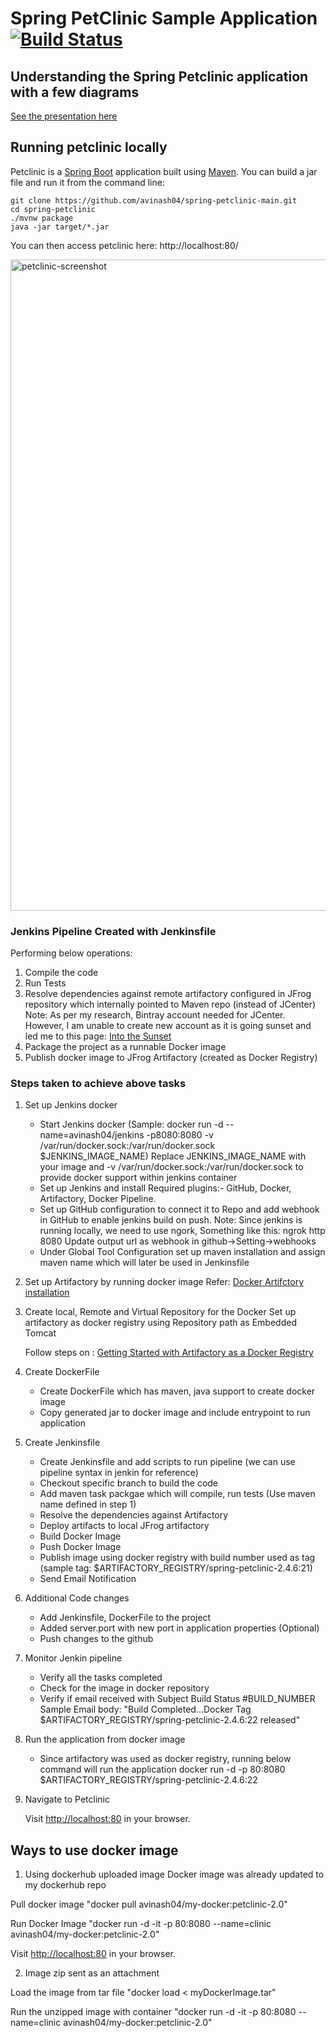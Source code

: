 # Spring PetClinic Sample Application [![Build Status](https://travis-ci.org/spring-projects/spring-petclinic.png?branch=main)](https://travis-ci.org/spring-projects/spring-petclinic/)

## Understanding the Spring Petclinic application with a few diagrams
<a href="https://speakerdeck.com/michaelisvy/spring-petclinic-sample-application">See the presentation here</a>

## Running petclinic locally
Petclinic is a [Spring Boot](https://spring.io/guides/gs/spring-boot) application built using [Maven](https://spring.io/guides/gs/maven/). You can build a jar file and run it from the command line:


```
git clone https://github.com/avinash04/spring-petclinic-main.git
cd spring-petclinic
./mvnw package
java -jar target/*.jar
```

You can then access petclinic here: http://localhost:80/

<img width="1042" alt="petclinic-screenshot" src="https://cloud.githubusercontent.com/assets/838318/19727082/2aee6d6c-9b8e-11e6-81fe-e889a5ddfded.png">


### Jenkins Pipeline Created with Jenkinsfile

Performing below operations:

1) Compile the code
2) Run Tests
3) Resolve dependencies against remote artifactory configured in JFrog repository which internally pointed to Maven repo (instead of JCenter)
   Note: As per my research, Bintray account needed for JCenter. 
   However, I am unable to create new account as it is going sunset and led me to this page:
   <a href="https://jfrog.com/blog/into-the-sunset-bintray-jcenter-gocenter-and-chartcenter">Into the Sunset</a>
4) Package the project as a runnable Docker image
5) Publish docker image to JFrog Artifactory (created as Docker Registry)

### Steps taken to achieve above tasks

1) Set up Jenkins docker
   - Start Jenkins docker 
     (Sample: docker run -d --name=avinash04/jenkins -p8080:8080 -v /var/run/docker.sock:/var/run/docker.sock $JENKINS_IMAGE_NAME)
     Replace JENKINS_IMAGE_NAME with your image and -v /var/run/docker.sock:/var/run/docker.sock to provide docker support within jenkins container
   - Set up Jenkins and install Required plugins:- GitHub, Docker, Artifactory, Docker Pipeline.
   - Set up GitHub configuration to connect it to Repo and add webhook in GitHub to enable jenkins build on push.
     Note: Since jenkins is running locally, we need to use ngork, Something like this:
     ngrok http 8080
     Update output url as webhook in github->Setting->webhooks
   - Under Global Tool Configuration set up maven installation and assign maven name which will later be used in Jenkinsfile
   
2) Set up Artifactory by running docker image
   Refer: <a href="https://jfrog.com/artifactory/install/">Docker Artifctory installation</a>

3) Create local, Remote and Virtual Repository for the Docker
   Set up artifactory as docker registry using Repository path as Embedded Tomcat
   
   Follow steps on : <a href="https://www.jfrog.com/confluence/display/JFROG/Getting+Started+with+Artifactory+as+a+Docker+Registry#GettingStartedwithArtifactoryasaDockerRegistry-GettingStartedwithArtifactoryProOn-Prem">Getting Started with Artifactory as a Docker Registry</a>
   
4) Create DockerFile
   - Create DockerFile which has maven, java support to create docker image
   - Copy generated jar to docker image and include entrypoint to run application

5) Create Jenkinsfile
   - Create Jenkinsfile and add scripts to run pipeline (we can use pipeline syntax in jenkin for reference)
   - Checkout specific branch to build the code
   - Add maven task packgae which will compile, run tests (Use maven name defined in step 1)
   - Resolve the dependencies against Artifactory
   - Deploy artifacts to local JFrog artifactory
   - Build Docker Image
   - Push Docker Image
   - Publish image using docker registry with build number used as tag 
     (sample tag: $ARTIFACTORY_REGISTRY/spring-petclinic-2.4.6:21)
   - Send Email Notification

6) Additional Code changes
   - Add Jenkinsfile, DockerFile to the project
   - Added server.port with new port in application properties (Optional)
   - Push changes to the github
   
7) Monitor Jenkin pipeline
   - Verify all the tasks completed
   - Check for the image in docker repository
   - Verify if email received with Subject Build Status #BUILD_NUMBER
     Sample Email body: "Build Completed...Docker Tag $ARTIFACTORY_REGISTRY/spring-petclinic-2.4.6:22 released"

8) Run the application from docker image
   - Since artifactory was used as docker registry, running below command will run the application
     docker run -d -p 80:8080 $ARTIFACTORY_REGISTRY/spring-petclinic-2.4.6:22

9) Navigate to Petclinic

    Visit [http://localhost:80](http://localhost:80) in your browser.
    


## Ways to use docker image

1) Using dockerhub uploaded image
Docker image was already updated to my dockerhub repo

Pull docker image
"docker pull avinash04/my-docker:petclinic-2.0"

Run Docker Image
"docker run -d -it -p 80:8080 --name=clinic avinash04/my-docker:petclinic-2.0"

Visit [http://localhost:80](http://localhost:80) in your browser.

2) Image zip sent as an attachment

Load the image from tar file
"docker load < myDockerImage.tar"

Run the unzipped image with container
"docker run -d -it -p 80:8080 --name=clinic avinash04/my-docker:petclinic-2.0"
